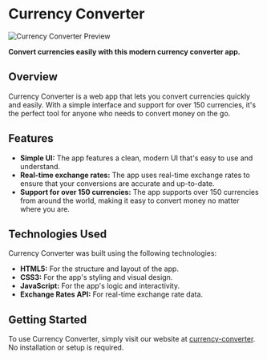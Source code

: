 # Currency Converter

![Currency Converter Preview](https://example.com/preview.png)

**Convert currencies easily with this modern currency converter app.**

## Overview

Currency Converter is a web app that lets you convert currencies quickly and easily. With a simple interface and support for over 150 currencies, it's the perfect tool for anyone who needs to convert money on the go.

## Features

- **Simple UI:** The app features a clean, modern UI that's easy to use and understand.
- **Real-time exchange rates:** The app uses real-time exchange rates to ensure that your conversions are accurate and up-to-date.
- **Support for over 150 currencies:** The app supports over 150 currencies from around the world, making it easy to convert money no matter where you are.

## Technologies Used

Currency Converter was built using the following technologies:

- **HTML5:** For the structure and layout of the app.
- **CSS3:** For the app's styling and visual design.
- **JavaScript:** For the app's logic and interactivity.
- **Exchange Rates API:** For real-time exchange rate data.

## Getting Started

To use Currency Converter, simply visit our website at [currency-converter](https://currency-converter-component.netlify.app/). No installation or setup is required.

